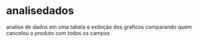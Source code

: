 # analisedados
analise de dados em uma tabela e exibição dos graficos comparando quem cancelou o produto com todos os campos 
